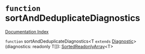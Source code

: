 # `function` sortAndDeduplicateDiagnostics

[Documentation Index](../README.md)

`function` sortAndDeduplicateDiagnostics\<T `extends` [Diagnostic](../private.interface.Diagnostic/README.md)>(diagnostics: readonly T\[]): [SortedReadonlyArray](../private.interface.SortedReadonlyArray/README.md)\<T>